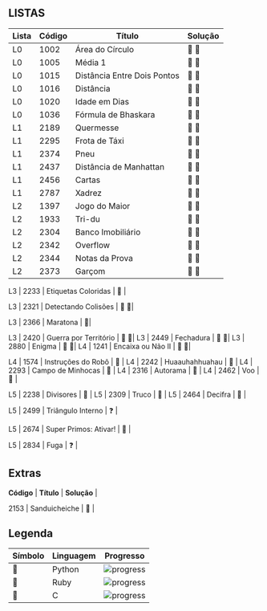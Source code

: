 
## LISTAS  

**Lista** | **Código** | **Título** | **Solução** |
--- | --- | --- | --- |
L0 | 1002 | Área do Círculo | :snake: :gem:|
L0 | 1005 | Média 1 | :snake: :gem:|
L0 | 1015 | Distância Entre Dois Pontos | :snake: :gem: |
L0 | 1016 | Distância | :snake: :gem: |
L0 | 1020 | Idade em Dias | :snake: :gem: |
L0 | 1036 | Fórmula de Bhaskara | :snake: :gem: |
L1 | 2189 | Quermesse | :snake: :gem:|
L1 | 2295 | Frota de Táxi | :snake: :gem:|
L1 | 2374 | Pneu | :snake: :gem:|
L1 | 2437 | Distância de Manhattan | :snake: :gem:|
L1 | 2456 | Cartas | :snake: :gem:|
L1 | 2787 | Xadrez | :snake: :gem:|
L2 | 1397 | Jogo do Maior | :snake: :gem:|
L2 | 1933 | Tri-du | :snake: :gem:|
L2 | 2304 | Banco Imobiliário | :snake: :gem:|
L2 | 2342 | Overflow | :snake: :gem:|
L2 | 2344 | Notas da Prova | :snake: :gem:|
L2 | 2373 | Garçom | :snake: :gem:|

L3 | 2233 | Etiquetas Coloridas | :snake: |

L3 | 2321 | Detectando Colisões | :snake: :gem:|

L3 | 2366 | Maratona | :snake:|

L3 | 2420 | Guerra por Território | :snake: :gem:|
L3 | 2449 | Fechadura | :snake: :gem:|
L3 | 2880 | Enigma | :snake: :gem:|
L4 | 1241 | Encaixa ou Não II | :snake: :gem:|

L4 | 1574 | Instruções do Robô | :snake: |
L4 | 2242 | Huaauhahhuahau | :snake: |
L4 | 2293 | Campo de Minhocas | :snake: |
L4 | 2316 | Autorama | :snake: |
L4 | 2462 | Voo | :snake: |

L5 | 2238 | Divisores | :snake: |
L5 | 2309 | Truco | :snake: |
L5 | 2464 | Decifra | :snake: |

L5 | 2499 | Triângulo Interno | :question: |

L5 | 2674 | Super Primos: Ativar! | :snake: |

L5 | 2834 | Fuga | :question: |

## Extras

**Código** | **Título** | **Solução** |

2153 | Sanduicheiche | :snake: |


## Legenda  

**Símbolo** | **Linguagem** | **Progresso** |
--- | --- | --- |
:snake: | Python | ![progress](https://progress-bar.dev/33/?scale=36&width=200&suffix=/36) |
:gem: | Ruby | ![progress](https://progress-bar.dev/22/?scale=36&width=200&suffix=/36) |
:croissant: | C | ![progress](https://progress-bar.dev/0/?scale=36&width=200&suffix=/36) |
